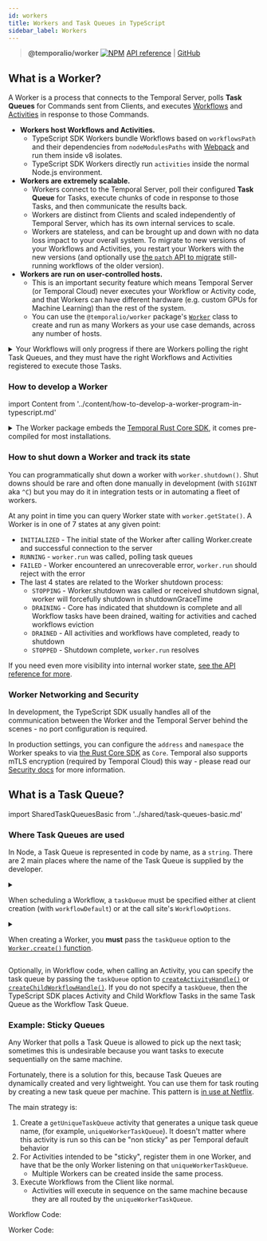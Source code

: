 ```yaml
---
id: workers
title: Workers and Task Queues in TypeScript
sidebar_label: Workers
---
```


> **@temporalio/worker** [![NPM](https://img.shields.io/npm/v/@temporalio/worker)](https://www.npmjs.com/package/@temporalio/worker) [API reference](https://typescript.temporal.io/api/namespaces/worker) | [GitHub](https://github.com/temporalio/sdk-typescript/tree/main/packages/worker)

## What is a Worker?

A Worker is a process that connects to the Temporal Server, polls **Task Queues** for Commands sent from Clients, and executes [Workflows](/docs/typescript/workflows) and [Activities](/docs/typescript/activities) in response to those Commands.

- **Workers host Workflows and Activities.**
  - TypeScript SDK Workers bundle Workflows based on `workflowsPath` and their dependencies from `nodeModulesPaths` with [Webpack](https://webpack.js.org/) and run them inside v8 isolates.
  - TypeScript SDK Workers directly run `activities` inside the normal Node.js environment.
- **Workers are extremely scalable.**
  - Workers connect to the Temporal Server, poll their configured **Task Queue** for Tasks, execute chunks of code in response to those Tasks, and then communicate the results back.
  - Workers are distinct from Clients and scaled independently of Temporal Server, which has its own internal services to scale.
  - Workers are stateless, and can be brought up and down with no data loss impact to your overall system.
    To migrate to new versions of your Workflows and Activities, you restart your Workers with the new versions (and optionally use [the `patch` API to migrate](/docs/typescript/patching) still-running workflows of the older version).
- **Workers are run on user-controlled hosts.**
  - This is an important security feature which means Temporal Server (or Temporal Cloud) never executes your Workflow or Activity code, and that Workers can have different hardware (e.g. custom GPUs for Machine Learning) than the rest of the system.
  - You can use the `@temporalio/worker` package's [`Worker`](https://typescript.temporal.io/api/classes/worker.Worker) class to create and run as many Workers as your use case demands, across any number of hosts.

<details>
<summary>
Your Workflows will only progress if there are Workers polling the right Task Queues, and they must have the right Workflows and Activities registered to execute those Tasks.
</summary>

The TypeScript SDK uses TypeScript, but cannot completely protect you from typos.
If you are experiencing issues, you can check the status of Workers and the Task Queues they poll with [`tctl` or the Temporal Web UI](/docs/system-tools/introduction).

![Temporal Web Task Queues view](https://user-images.githubusercontent.com/6764957/126413160-18663430-bb7a-4d3a-874e-80598e1fa07d.png)

</details>

### How to develop a Worker

import Content from '../content/how-to-develop-a-worker-program-in-typescript.md'

<Content />

<details>
<summary>
The Worker package embeds the <a href="https://github.com/temporalio/sdk-core">Temporal Rust Core SDK</a>, it comes pre-compiled for most installations.
</summary>

We've provided pre-compiled binaries for:

- Mac with an Intel chip: `x86_64-apple-darwin`
- Mac with an Apple chip: `aarch64-apple-darwin`
- Linux with x86_64 architecture: `x86_64-unknown-linux-gnu`
- Windows with x86_64 architecture: `x86_64-pc-windows-gnu` (Windows is not yet supported but it is a [priority for us](https://github.com/temporalio/sdk-typescript/issues/12)).

If you need to compile the Worker yourself, set up the Rust toolchain by following the instructions [here](https://rustup.rs/).

</details>

### How to shut down a Worker and track its state

You can programmatically shut down a worker with `worker.shutdown()`.
Shut downs should be rare and often done manually in development (with `SIGINT` aka `^C`) but you may do it in integration tests or in automating a fleet of workers.

At any point in time you can query Worker state with `worker.getState()`.
A Worker is in one of 7 states at any given point:

- `INITIALIZED` - The initial state of the Worker after calling Worker.create and successful connection to the server
- `RUNNING` - `worker.run` was called, polling task queues
- `FAILED` - Worker encountered an unrecoverable error, `worker.run` should reject with the error
- The last 4 states are related to the Worker shutdown process:
  - `STOPPING` - Worker.shutdown was called or received shutdown signal, worker will forcefully shutdown in shutdownGraceTime
  - `DRAINING` - Core has indicated that shutdown is complete and all Workflow tasks have been drained, waiting for activities and cached workflows eviction
  - `DRAINED` - All activities and workflows have completed, ready to shutdown
  - `STOPPED` - Shutdown complete, `worker.run` resolves

If you need even more visibility into internal worker state, [see the API reference for more](https://typescript.temporal.io/api/classes/worker.Worker).

### Worker Networking and Security

In development, the TypeScript SDK usually handles all of the communication between the Worker and the Temporal Server behind the scenes - no port configuration is required.

In production settings, you can configure the `address` and `namespace` the Worker speaks to via [the Rust Core SDK](https://github.com/temporalio/sdk-core) as `Core`.
Temporal also supports mTLS encryption (required by Temporal Cloud) this way - please read our [Security docs](/docs/server/security) for more information.

## What is a Task Queue?

import SharedTaskQueuesBasic from '../shared/task-queues-basic.md'

<SharedTaskQueuesBasic
workflowLink="/docs/typescript/workflows"
workerLink="/docs/typescript/workers"
/>

### Where Task Queues are used

In Node, a Task Queue is represented in code by name, as a `string`.
There are 2 main places where the name of the Task Queue is supplied by the developer.

<details>
<summary>

When scheduling a Workflow, a `taskQueue` must be specified either at client creation (with `workflowDefault`) or at the call site's `WorkflowOptions`.

</summary>

```ts
// Option 1
import { Connection, WorkflowClient } from '@temporalio/client';
const connection = new Connection();
const client = new WorkflowClient(connection.service, {
  workflowDefaults: { taskQueue: 'tutorial' },
});
const result = await client.execute(myWorkflow); // taskQueue will resolve to 'tutorial'

// Option 2
const result = await client.execute(myWorkflow, {
  taskQueue: 'tutorial', // overrides wahtever was set as default
});
```

</details>
<details>
<summary>

When creating a Worker, you **must** pass the `taskQueue` option to the [`Worker.create()` function](https://typescript.temporal.io/api/classes/worker.worker-1#create).

</summary>

```ts
const worker = await Worker.create({
  activities, // imported elsewhere
  taskQueue: 'my-task-queue',
});
```

</details>

Optionally, in Workflow code, when calling an Activity, you can specify the task queue by passing the `taskQueue` option to [`createActivityHandle()`](https://typescript.temporal.io/api/namespaces/workflow/#createactivityhandle) or [`createChildWorkflowHandle()`](https://typescript.temporal.io/api/namespaces/workflow/#createchildworkflowhandle).
If you do not specify a `taskQueue`, then the TypeScript SDK places Activity and Child Workflow Tasks in the same Task Queue as the Workflow Task Queue.

### Example: Sticky Queues

Any Worker that polls a Task Queue is allowed to pick up the next task; sometimes this is undesirable because you want tasks to execute sequentially on the same machine.

Fortunately, there is a solution for this, because Task Queues are dynamically created and very lightweight.
You can use them for task routing by creating a new task queue per machine.
This pattern is [in use at Netflix](https://www.youtube.com/watch?v=LliBP7YMGyA&t=24s).

The main strategy is:

1. Create a `getUniqueTaskQueue` activity that generates a unique task queue name, (for example, `uniqueWorkerTaskQueue`).
  It doesn't matter where this activity is run so this can be "non sticky" as per Temporal default behavior
2. For Activities intended to be "sticky", register them in one Worker, and have that be the only Worker listening on that `uniqueWorkerTaskQueue`.
    - Multiple Workers can be created inside the same process.
3. Execute Workflows from the Client like normal.
    - Activities will execute in sequence on the same machine because they are all routed by the `uniqueWorkerTaskQueue`.

Workflow Code:

<!-- SNIPSTART typescript-sticky-queues-workflow -->
<!--SNIPEND-->

Worker Code:

<!-- SNIPSTART typescript-sticky-queues-worker -->
<!--SNIPEND-->
